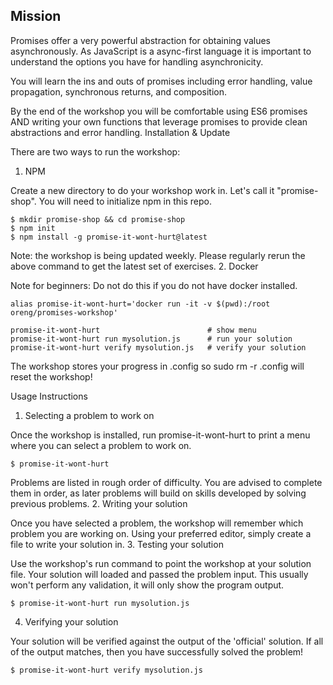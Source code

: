 ## Mission

Promises offer a very powerful abstraction for obtaining values asynchronously.
As JavaScript is a async-first language it is important to understand the options you have for handling asynchronicity.

You will learn the ins and outs of promises including error handling, value propagation, synchronous returns, and composition.

By the end of the workshop you will be comfortable using ES6 promises AND writing your own functions that leverage promises to provide clean abstractions and error handling.
Installation & Update

There are two ways to run the workshop:
1. NPM

Create a new directory to do your workshop work in. Let's call it "promise-shop". You will need to initialize npm in this repo.
```
$ mkdir promise-shop && cd promise-shop
$ npm init
$ npm install -g promise-it-wont-hurt@latest
```

Note: the workshop is being updated weekly. Please regularly rerun the above command to get the latest set of exercises.
2. Docker

Note for beginners: Do not do this if you do not have docker installed.
```
alias promise-it-wont-hurt='docker run -it -v $(pwd):/root oreng/promises-workshop'

promise-it-wont-hurt                        # show menu
promise-it-wont-hurt run mysolution.js      # run your solution
promise-it-wont-hurt verify mysolution.js   # verify your solution
```

The workshop stores your progress in .config so sudo rm -r .config will reset the workshop!

Usage Instructions
1. Selecting a problem to work on

Once the workshop is installed, run promise-it-wont-hurt to print a menu where you can select a problem to work on.

`$ promise-it-wont-hurt`

Problems are listed in rough order of difficulty. You are advised to complete them in order, as later problems will build on skills developed by solving previous problems.
2. Writing your solution

Once you have selected a problem, the workshop will remember which problem you are working on. Using your preferred editor, simply create a file to write your solution in.
3. Testing your solution

Use the workshop's run command to point the workshop at your solution file. Your solution will loaded and passed the problem input. This usually won't perform any validation, it will only show the program output.

`$ promise-it-wont-hurt run mysolution.js`

4. Verifying your solution

Your solution will be verified against the output of the 'official' solution. If all of the output matches, then you have successfully solved the problem!

`$ promise-it-wont-hurt verify mysolution.js`
